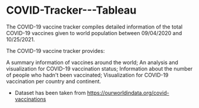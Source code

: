 # COVID-Tracker---Tableau

The COVID-19 vaccine tracker compiles detailed information of the total COVID-19 vaccines given to world population between 09/04/2020 and 10/25/2021.

The COVID-19 vaccine tracker provides:

A summary information of vaccines around the world;
An analysis and visualization for COVID-19 vaccination status; 
Information about the number of people who hadn't been vaccinated;
Visualization for COVID-19 vaccination per country and continent.
 

* Dataset has been taken from https://ourworldindata.org/covid-vaccinations

